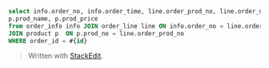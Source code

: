 
```sql
select info.order_no, info.order_time, line.order_prod_no, line.order_quantity,
p.prod_name, p.prod_price
from order_info info JOIN order_line line ON info.order_no = line.order_no
JOIN product p  ON p.prod_no = line.order_prod_no
WHERE order_id = #{id}
```


> Written with [StackEdit](https://stackedit.io/).
<!--stackedit_data:
eyJoaXN0b3J5IjpbLTIxNDM3OTc0NTJdfQ==
-->